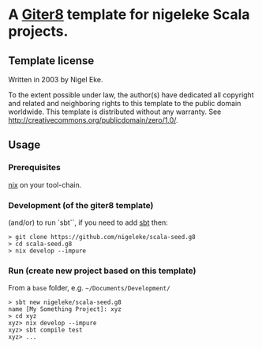 # A [Giter8][g8] template for nigeleke Scala projects.

## Template license

Written in 2003 by Nigel Eke.

To the extent possible under law, the author(s) have dedicated all copyright and related
and neighboring rights to this template to the public domain worldwide.
This template is distributed without any warranty. See <http://creativecommons.org/publicdomain/zero/1.0/>.

## Usage

### Prerequisites

[nix](https://nixos.org/) on your tool-chain.

### Development (of the giter8 template)

(and/or) to run `sbt``, if you need to add [sbt](https://www.scala-sbt.org/) then:

```
> git clone https://github.com/nigeleke/scala-seed.g8
> cd scala-seed.g8
> nix develop --impure
```

### Run (create new project based on this template)

From a `base` folder, e.g. `~/Documents/Development/`

```
> sbt new nigeleke/scala-seed.g8
name [My Something Project]: xyz
> cd xyz
xyz> nix develop --impure
xyz> sbt compile test
xyz> ...
```

[g8]: http://www.foundweekends.org/giter8/
